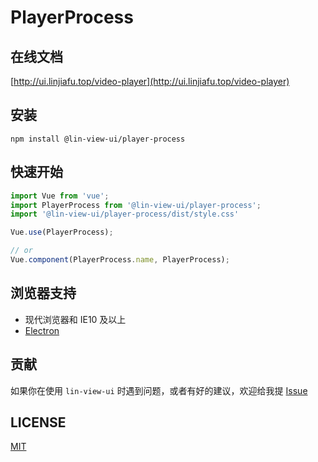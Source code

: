 # PlayerProcess


## 在线文档

[http://ui.linjiafu.top/video-player](http://ui.linjiafu.top/video-player)


## 安装

```
npm install @lin-view-ui/player-process
```

## 快速开始

```javascript
import Vue from 'vue';
import PlayerProcess from '@lin-view-ui/player-process';
import '@lin-view-ui/player-process/dist/style.css'

Vue.use(PlayerProcess);

// or
Vue.component(PlayerProcess.name, PlayerProcess);
```

## 浏览器支持

- 现代浏览器和 IE10 及以上
- [Electron](http://electron.atom.io/)

## 贡献

如果你在使用 `lin-view-ui` 时遇到问题，或者有好的建议，欢迎给我提 [Issue](https://github.com/c10342/lin-view-ui/issues)

## LICENSE

[MIT](https://github.com/c10342/lin-view-ui/blob/master/LICENSE)
